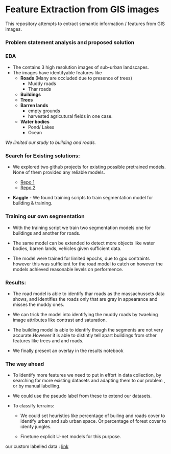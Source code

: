 <h1>Feature Extraction from GIS images</h1>

This repository attempts to extract semantic information / features from GIS images. 


### **Problem statement analysis and proposed solution**


### EDA

* The contains 3 high resolution images of sub-urban landscapes.
* The images have identifyable features like
    * **Roads** (Many are occluded due to presence of trees)
        - Muddy roads
        - Thar roads
    * **Buildings**
    * **Trees**
    * **Barren lands**
        - empty grounds
        - harvested agricutural fields in one case.
    * **Water bodies**
        - Pond/ Lakes
        - Ocean

*We limited our study to building  and roads.*



### Search for Existing solutions:

* We explored two github projects for existing  possible pretrained models. None of them provided any reliable models. 

    * <a href = "https://github.com/parshwa1999/Map-Segmentation">Repo 1</a>
    * <a href = "https://github.com/Neilblaze/Map-Path-Segmentation">Repo 2 </a>

* **Kaggle** - We found training scripts to train segmentation model for building & training. 

### Training our own segmentation

* With the training script we train two segmentation models  one for buildings and another for roads. 
* The same model can be extended to detect more objects like water bodies, barren lands,  vehicles  given sufficient data. 

* The model were trained for limited epochs, due to gpu contraints however this was sufficient for the road model to catch on however the models achieved reasonable levels on performence.

### Results:

* The road model is able to identify thar roads as the massachussets data shows, and identifies the roads only  that are gray in appearance and misses the muddy ones.

* We can trick the model into identifying the muddy roads by twaeking image attributes like contrast and saturation.

* The building  model is able to identify though the segments are not very accurate.However it is able to distintly tell apart buildings from other features like trees and and roads.

* We finally present an overlay in the results notebook

### The way ahead
* To Identify more features we need to put in effort in data collection, by  searching for more existing datasets and adapting them  to our problem , or by manual labelling. 

* We could use the pseudo label from these to extend our datasets.

* To classify terrains:
    * We could set heuristics like percentage of builing and roads cover to identify urban and sub urban space. Or percentage of forest cover to idenfy jungles. 

    * Finetune explicit U-net models for this purpose. 



our custom labelled  data : <a href = "https://drive.google.com/file/d/1DiDv4tRYnqry6PV8WxAS_LfkbPX7woyD/view?usp=drive_link"> link</a>

